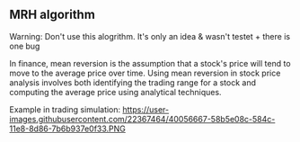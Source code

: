 ## MRH algorithm

Warning: Don't use this alogrithm. It's only an idea & wasn't testet + there is one bug

In finance, mean reversion is the assumption that a stock's price will tend to move to the average price over time.
Using mean reversion in stock price analysis involves both identifying the trading range for a stock and computing the average price using analytical techniques.

Example in trading simulation:
https://user-images.githubusercontent.com/22367464/40056667-58b5e08c-584c-11e8-8d86-7b6b937e0f33.PNG
